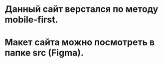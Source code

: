 # Данный сайт верстался по методу mobile-first.
# Макет сайта можно посмотреть в папке src (Figma).
